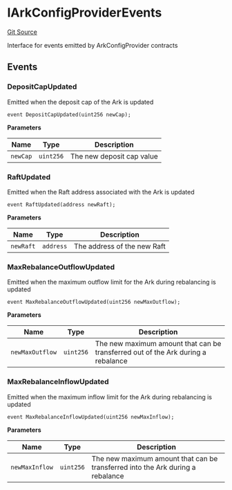 # IArkConfigProviderEvents
[Git Source](https://github.com/OasisDEX/summer-earn-protocol/blob/0276900cbe9b1188d82d1b9bcbb8c174e79a15a1/src/events/IArkConfigProviderEvents.sol)

Interface for events emitted by ArkConfigProvider contracts


## Events
### DepositCapUpdated
Emitted when the deposit cap of the Ark is updated


```solidity
event DepositCapUpdated(uint256 newCap);
```

**Parameters**

|Name|Type|Description|
|----|----|-----------|
|`newCap`|`uint256`|The new deposit cap value|

### RaftUpdated
Emitted when the Raft address associated with the Ark is updated


```solidity
event RaftUpdated(address newRaft);
```

**Parameters**

|Name|Type|Description|
|----|----|-----------|
|`newRaft`|`address`|The address of the new Raft|

### MaxRebalanceOutflowUpdated
Emitted when the maximum outflow limit for the Ark during rebalancing is updated


```solidity
event MaxRebalanceOutflowUpdated(uint256 newMaxOutflow);
```

**Parameters**

|Name|Type|Description|
|----|----|-----------|
|`newMaxOutflow`|`uint256`|The new maximum amount that can be transferred out of the Ark during a rebalance|

### MaxRebalanceInflowUpdated
Emitted when the maximum inflow limit for the Ark during rebalancing is updated


```solidity
event MaxRebalanceInflowUpdated(uint256 newMaxInflow);
```

**Parameters**

|Name|Type|Description|
|----|----|-----------|
|`newMaxInflow`|`uint256`|The new maximum amount that can be transferred into the Ark during a rebalance|

